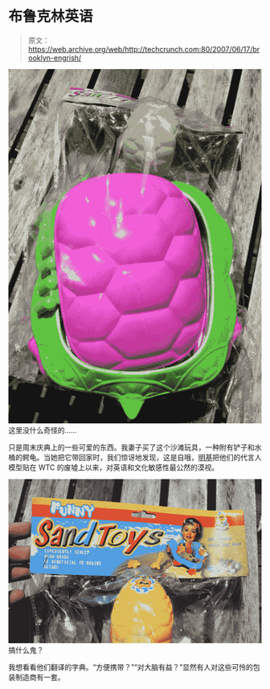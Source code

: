 # 布鲁克林英语

> 原文：<https://web.archive.org/web/http://techcrunch.com:80/2007/06/17/brooklyn-engrish/>

![img_7283.jpg](img/d46e3e8b632bdd5a0712a181559c85b9.png)
这里没什么奇怪的……

只是周末庆典上的一些可爱的东西。我妻子买了这个沙滩玩具，一种附有铲子和水桶的鳄龟。当她把它带回家时，我们惊讶地发现，这是自哦，[明基](https://web.archive.org/web/20150625044202/http://gizmodo.com/gadgets/portable-media/wtf-alert-chinese-benq-musiq-dog-tag-player-site-has-guy-posing-in-front-of-wtc-ruins-218714.php)把他们的代言人模型贴在 WTC 的废墟上以来，对英语和文化敏感性最公然的漠视。

![img_7282.jpg](img/eae017e93506338ffef7c80af7f3fd01.png)
搞什么鬼？

我想看看他们翻译的字典。“方便携带？”“对大脑有益？”显然有人对这些可怜的包装制造商有一套。